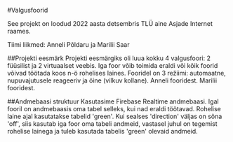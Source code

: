 #Valgusfoorid

See projekt on loodud 2022 aasta detsembris TLÜ aine Asjade Internet raames.

Tiimi liikmed: Anneli Põldaru ja Marilii Saar

##Projekti eesmärk
Projekti eesmärgiks oli luua kokku 4 valgusfoori: 2 füüsilist ja 2 virtuaalset veebis.
Iga foor võib toimida eraldi või kõik foorid võivad töötada koos n-ö rohelises laines.
Fooridel on 3 režiimi: automaatne, nupuvajutusele reageeriv ja öine (vilkuv kollane).
Anneli fooridest.
Marilii fooridest.

##Andmebaasi struktuur
Kasutasime Firebase Realtime andmebaasi.
Igal fooril on andmebaasis oma tabel selleks, kui nad eraldi töötavad. Rohelise laine ajal kasutatakse tabelid 'green'. Kui sealses 'direction' väljas on sõna 'off',
siis kasutab iga foor oma tabeli andmeid, vastasel juhul on tegemist rohelise lainega ja tuleb kasutada tabelis 'green' olevaid andmeid.
